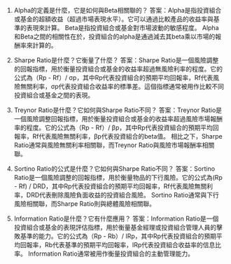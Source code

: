 

1. Alpha的定義是什麼，它是如何與Beta相關聯的？
答案：Alpha是指投資組合或基金的超額收益（超過市場表現水平）。它可以通過比較產品的收益率與基準的表現來計算。 Beta是指投資組合或基金對市場波動的敏感程度。 Alpha和Beta之間的相關性在於，投資組合的alpha是通過減去其beta乘以市場的報酬率來計算的。

2. Sharpe Ratio是什麼？它衡量了什麼？
答案：Sharpe Ratio是一個風險調整的回報指標，用於衡量投資組合或基金的收益率超過無風險利率的程度。它的公式為（Rp - Rf）/ σp，其中Rp代表投資組合的預期平均回報率，Rf代表風險無關利率，σp代表投資組合收益率的標準差。這個指標通常被用作比較不同投資組合或基金之間的表現。

3. Treynor Ratio是什麼？它如何與Sharpe Ratio不同？
答案：Treynor Ratio是一個風險調整回報指標，用於衡量投資組合或基金的收益率超過風險市場報酬率的程度。它的公式為（Rp - Rf）/ βp，其中Rp代表投資組合的預期平均回報率，Rf代表風險無關利率，βp代表投資組合的beta值。 相比之下，Sharpe Ratio通常與風險無關利率相關聯，而Treynor Ratio與風險市場報酬率相關聯。

4. Sortino Ratio的公式是什麼？它如何與Sharpe Ratio不同？
答案：Sortino Ratio是一個風險調整的回報指標，用於衡量物品的下行風險。它的公式為(Rp - Rf) / DRD，其中Rp代表投資組合的預期平均回報率，Rf代表風險無關利率，DRD代表刪除風險負面收益的投資組合風險。 Sortino Ratio通常與下行風險相關聯，而Sharpe Ratio則與總體風險相關聯。

5. Information Ratio是什麼？它有什麼應用？
答案：Information Ratio是一個投資組合或基金的表現評估指標，用於衡量基金經理或投資組合管理人員的擊敗基準的能力。它的公式為（Rp - Rb）/ IRp，其中Rp代表投資組合的預期平均回報率，Rb代表基準的預期平均回報率，IRp代表投資組合收益率的信息比率。 Information Ratio通常被用作衡量投資組合的主動管理能力。